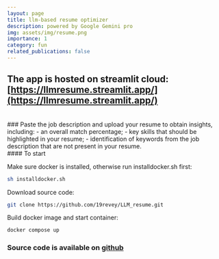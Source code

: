```yaml
---
layout: page
title: llm-based resume optimizer
description: powered by Google Gemini pro
img: assets/img/resume.png
importance: 1
category: fun
related_publications: false
---
```




## The app is hosted on streamlit cloud: [https://llmresume.streamlit.app/](https://llmresume.streamlit.app/)

<br>
### Paste the job description and upload your resume to obtain insights, including: 
- an overall match percentage; 
- key skills that should be highlighted in your resume; 
- identification of keywords from the job description that are not present in your resume.



<br>
#### To start

Make sure docker is installed, otherwise run installdocker.sh first:
```bash
sh installdocker.sh
```
Download source code:
```bash
git clone https://github.com/19revey/LLM_resume.git
```
Build docker image and start container:
```bash
docker compose up
```





### Source code is available on [github](https://github.com/19revey/LLM_resume.git)
